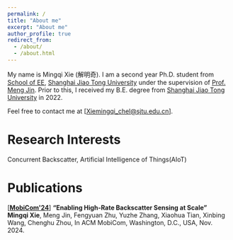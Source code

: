 ```yaml
---
permalink: /
title: "About me"
excerpt: "About me"
author_profile: true
redirect_from: 
  - /about/
  - /about.html
---
```


My name is Mingqi Xie (解明奇). I am a second year Ph.D. student from [School of EE](https://ee.sjtu.edu.cn/), [Shanghai Jiao Tong University](https://www.sjtu.edu.cn/) under the supervision of [Prof. Meng Jin](https://yume-sjtu.github.io/). Prior to this, I received my B.E. degree from [Shanghai Jiao Tong University](https://www.sjtu.edu.cn/) in 2022.

Feel free to contact me at [Xiemingqi_chel@sjtu.edu.cn].

Research Interests
======
Concurrent Backscatter, Artificial Intelligence of Things(AIoT)

Publications
======
[[**MobiCom'24**](https://sigmobile.org/mobicom/2024/)] **“Enabling High-Rate Backscatter Sensing at Scale”** <br/>
**Mingqi Xie**, Meng Jin, Fengyuan Zhu, Yuzhe Zhang, Xiaohua Tian, Xinbing Wang, Chenghu Zhou, In ACM MobiCom, Washington, D.C., USA, Nov. 2024. <br/>

